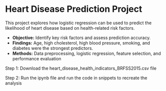 # Heart Disease Prediction Project
This project explores how logistic regression can be used to predict the likelihood of heart disease based on health-related risk factors.

- **Objective:** Identify key risk factors and assess prediction accuracy.
- **Findings:** Age, high cholesterol, high blood pressure, smoking, and diabetes were the strongest predictors.
- **Methods:** Data preprocessing, logistic regression, feature selection, and performance evaluation


Step 1: Download the heart_disease_health_indicators_BRFSS2015.csv file

Step 2: Run the ipynb file and run the code in snippets to recreate the analysis 
